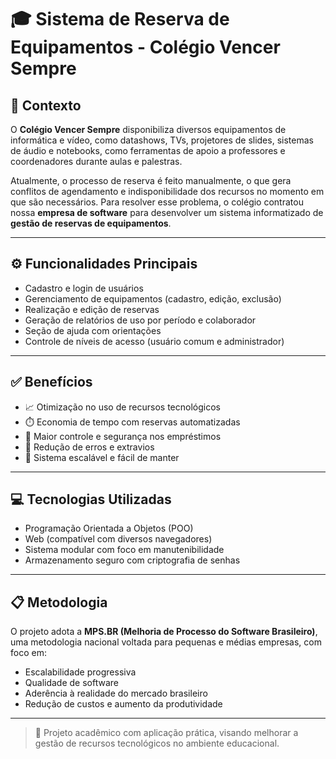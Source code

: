 # 🎓 Sistema de Reserva de Equipamentos - Colégio Vencer Sempre

## 📌 Contexto

O **Colégio Vencer Sempre** disponibiliza diversos equipamentos de informática e vídeo, como datashows, TVs, projetores de slides, sistemas de áudio e notebooks, como ferramentas de apoio a professores e coordenadores durante aulas e palestras.

Atualmente, o processo de reserva é feito manualmente, o que gera conflitos de agendamento e indisponibilidade dos recursos no momento em que são necessários. Para resolver esse problema, o colégio contratou nossa **empresa de software** para desenvolver um sistema informatizado de **gestão de reservas de equipamentos**.

---

## ⚙️ Funcionalidades Principais

- Cadastro e login de usuários
- Gerenciamento de equipamentos (cadastro, edição, exclusão)
- Realização e edição de reservas
- Geração de relatórios de uso por período e colaborador
- Seção de ajuda com orientações
- Controle de níveis de acesso (usuário comum e administrador)

---

## ✅ Benefícios

- 📈 Otimização no uso de recursos tecnológicos
- ⏱️ Economia de tempo com reservas automatizadas
- 🔐 Maior controle e segurança nos empréstimos
- 🧾 Redução de erros e extravios
- 🔄 Sistema escalável e fácil de manter

---

## 💻 Tecnologias Utilizadas

- Programação Orientada a Objetos (POO)
- Web (compatível com diversos navegadores)
- Sistema modular com foco em manutenibilidade
- Armazenamento seguro com criptografia de senhas

---

## 📋 Metodologia

O projeto adota a **MPS.BR (Melhoria de Processo do Software Brasileiro)**, uma metodologia nacional voltada para pequenas e médias empresas, com foco em:

- Escalabilidade progressiva
- Qualidade de software
- Aderência à realidade do mercado brasileiro
- Redução de custos e aumento da produtividade

---

> 🔧 Projeto acadêmico com aplicação prática, visando melhorar a gestão de recursos tecnológicos no ambiente educacional.

